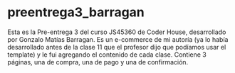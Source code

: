 # preentrega3_barragan
Esta es la Pre-entrega 3 del curso JS45360 de Coder House, desarrollado por Gonzalo Matías Barragan.
Es un e-commerce de mi autoría (ya lo había desarrollado antes de la clase 11 que el profesor dijo que podíamos usar el template) y le fui agregando el contenido de cada clase.
Contiene 3 páginas, una de compra, una de pago y una de confirmación.
